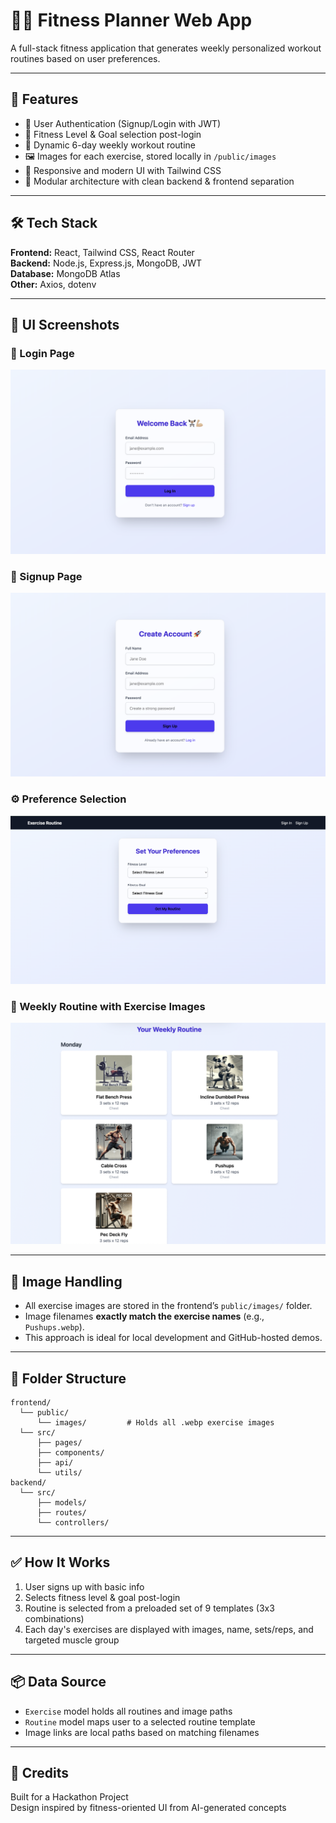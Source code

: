 # 🏋️‍♂️ Fitness Planner Web App

A full-stack fitness application that generates weekly personalized workout routines based on user preferences.

---

## 🚀 Features

- 🔐 User Authentication (Signup/Login with JWT)
- 🎯 Fitness Level & Goal selection post-login
- 📆 Dynamic 6-day weekly workout routine
- 🖼️ Images for each exercise, stored locally in `/public/images`
- 🎨 Responsive and modern UI with Tailwind CSS
- 🔧 Modular architecture with clean backend & frontend separation

---

## 🛠 Tech Stack

**Frontend:** React, Tailwind CSS, React Router  
**Backend:** Node.js, Express.js, MongoDB, JWT  
**Database:** MongoDB Atlas  
**Other:** Axios, dotenv

---

## 📸 UI Screenshots

### 🔐 Login Page
![Login Page](./screenshots/login.png)

### 📝 Signup Page
![Signup Page](./screenshots/signup.png)

### ⚙️ Preference Selection
![Preferences](./screenshots/home.png)

### 📆 Weekly Routine with Exercise Images
![Routine Display](./screenshots/routine.png)

---

## 🧾 Image Handling

- All exercise images are stored in the frontend’s `public/images/` folder.
- Image filenames **exactly match the exercise names** (e.g., `Pushups.webp`).
- This approach is ideal for local development and GitHub-hosted demos.


---

## 📁 Folder Structure

```
frontend/
  └── public/
      └── images/         # Holds all .webp exercise images
  └── src/
      ├── pages/
      ├── components/
      ├── api/
      └── utils/
backend/
  └── src/
      ├── models/
      ├── routes/
      └── controllers/
```

---

## ✅ How It Works

1. User signs up with basic info
2. Selects fitness level & goal post-login
3. Routine is selected from a preloaded set of 9 templates (3x3 combinations)
4. Each day's exercises are displayed with images, name, sets/reps, and targeted muscle group

---

## 📦 Data Source

- `Exercise` model holds all routines and image paths
- `Routine` model maps user to a selected routine template
- Image links are local paths based on matching filenames

---

## 👏 Credits

Built for a Hackathon Project  
Design inspired by fitness-oriented UI from AI-generated concepts
